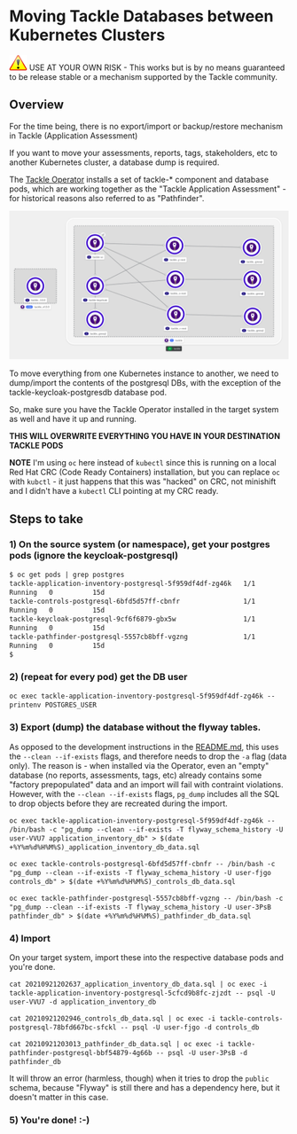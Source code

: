 # Moving Tackle Databases between Kubernetes Clusters

![WARNING](./images/Warning_icon.svg.png) USE AT YOUR OWN RISK - This works but is by no means guaranteed to be release stable or a mechanism supported by the Tackle community.

## Overview

For the time being, there is no export/import or backup/restore mechanism in Tackle (Application Assessment)

If you want to move your assessments, reports, tags, stakeholders, etc to another Kubernetes cluster, a database dump is required.

The [Tackle Operator](https://operatorhub.io/operator/tackle-operator) installs a set of tackle-* component and database pods, which are working together as the "Tackle Application Assessment" - for historical reasons also referred to as "Pathfinder".

![topology](./images/tackle-topology-view.png)

To move everything from one Kubernetes instance to another, we need to dump/import the contents of the postgresql DBs, with the exception of the tackle-keycloak-postgresdb database pod.

So, make sure you have the Tackle Operator installed in the target system as well and have it up and running.

**THIS WILL OVERWRITE EVERYTHING YOU HAVE IN YOUR DESTINATION TACKLE PODS**

**NOTE** I'm using `oc` here instead of `kubectl` since this is running on a local Red Hat CRC (Code Ready Containers) installation, but you can replace `oc` with `kubctl` - it just happens that this was "hacked" on CRC, not minishift and I didn't have a `kubectl` CLI pointing at my CRC ready.

## Steps to take

### 1) On the source system (or namespace), get your postgres pods (ignore the keycloak-postgresql)

```
$ oc get pods | grep postgres
tackle-application-inventory-postgresql-5f959df4df-zg46k   1/1     Running   0          15d
tackle-controls-postgresql-6bfd5d57ff-cbnfr                1/1     Running   0          15d
tackle-keycloak-postgresql-9cf6f6879-gbx5w                 1/1     Running   0          15d
tackle-pathfinder-postgresql-5557cb8bff-vgzng              1/1     Running   0          15d
$
```

### 2) (repeat for every pod) get the DB user

```
oc exec tackle-application-inventory-postgresql-5f959df4df-zg46k -- printenv POSTGRES_USER
```

### 3) Export (dump) the database without the flyway tables. 
As opposed to the development instructions in the [README.md](../README.md#database-management), this uses the `--clean --if-exists` flags, and therefore needs to drop the `-a` flag (data only).
The reason is - when installed via the Operator, even an "empty" database (no reports, assessments, tags, etc) already contains some "factory prepopulated" data and an import will fail with contraint violations.
However, with the `--clean --if-exists` flags, `pg_dump` includes all the SQL to drop objects before they are recreated during the import.

```
oc exec tackle-application-inventory-postgresql-5f959df4df-zg46k -- /bin/bash -c "pg_dump --clean --if-exists -T flyway_schema_history -U user-VVU7 application_inventory_db" > $(date +%Y%m%d%H%M%S)_application_inventory_db_data.sql
```

```
oc exec tackle-controls-postgresql-6bfd5d57ff-cbnfr -- /bin/bash -c "pg_dump --clean --if-exists -T flyway_schema_history -U user-fjgo controls_db" > $(date +%Y%m%d%H%M%S)_controls_db_data.sql
```

```
oc exec tackle-pathfinder-postgresql-5557cb8bff-vgzng -- /bin/bash -c "pg_dump --clean --if-exists -T flyway_schema_history -U user-3PsB pathfinder_db" > $(date +%Y%m%d%H%M%S)_pathfinder_db_data.sql
```

### 4) Import
On your target system, import these into the respective database pods and you're done.
```
cat 20210921202637_application_inventory_db_data.sql | oc exec -i tackle-application-inventory-postgresql-5cfcd9b8fc-zjzdt -- psql -U user-VVU7 -d application_inventory_db
```
```
cat 20210921202946_controls_db_data.sql | oc exec -i tackle-controls-postgresql-78bfd667bc-sfckl -- psql -U user-fjgo -d controls_db
```
```
cat 20210921203013_pathfinder_db_data.sql | oc exec -i tackle-pathfinder-postgresql-bbf54879-4g66b -- psql -U user-3PsB -d pathfinder_db
```

It will throw an error (harmless, though) when it tries to drop the `public` schema, because "Flyway" is still there and has a dependency here, but it doesn't matter in this case. 

### 5) You're done! :-) 

